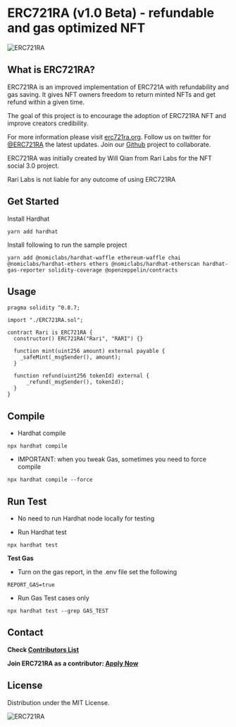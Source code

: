 # ERC721RA (v1.0 Beta) - refundable and gas optimized NFT

![ERC721RA](https://raw.githubusercontent.com/rarilabs/ERC721RA/main/assets/erc721ra-small.png)

## What is ERC721RA?

ERC721RA is an improved implementation of ERC721A with refundability and gas saving. It gives NFT owners freedom to return minted NFTs and get refund within a given time.

The goal of this project is to encourage the adoption of ERC721RA NFT and improve creators credibility.

For more information please visit [erc721ra.org](https://erc721ra.org). Follow us on twitter for [@ERC721RA](https://twitter.com/erc721ra) the latest updates. Join our [Github](https://github.com/erc721ra) project to collaborate.

ERC721RA was initially created by Will Qian from Rari Labs for the NFT social 3.0 project.

Rari Labs is not liable for any outcome of using ERC721RA

## Get Started

Install Hardhat

```
yarn add hardhat

```

Install following to run the sample project

```
yarn add @nomiclabs/hardhat-waffle ethereum-waffle chai @nomiclabs/hardhat-ethers ethers @nomiclabs/hardhat-etherscan hardhat-gas-reporter solidity-coverage @openzeppelin/contracts
```

## Usage

```
pragma solidity ^0.8.7;

import "./ERC721RA.sol";

contract Rari is ERC721RA {
  constructor() ERC721RA("Rari", "RARI") {}

  function mint(uint256 amount) external payable {
    _safeMint(_msgSender(), amount);
  }

  function refund(uint256 tokenId) external {
      _refund(_msgSender(), tokenId);
  }
}

```

## Compile

- Hardhat compile

```
npx hardhat compile
```

- IMPORTANT: when you tweak Gas, sometimes you need to force compile

```
npx hardhat compile --force
```

## Run Test

- No need to run Hardhat node locally for testing

- Run Hardhat test

```
npx hardhat test
```

**Test Gas**

- Turn on the gas report, in the .env file set the following

```
REPORT_GAS=true
```

- Run Gas Test cases only

```
npx hardhat test --grep GAS_TEST
```

## Contact

**Check [Contributors List](https://github.com/ERC721RA/.github/blob/main/profile/README.md)**

**Join ERC721RA as a contributor: [Apply Now](https://forms.gle/32uiJ6d7e8McddaK6)**

## License

Distribution under the MIT License.

![ERC721RA](https://raw.githubusercontent.com/rarilabs/ERC721RA/main/assets/erc721ra-banner.png)
